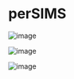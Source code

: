 # perSIMS

![image](https://github.com/user-attachments/assets/7316d346-de55-45f1-ae4b-9483f0255f60)

![image](https://github.com/user-attachments/assets/633c3e8f-06ea-4c2b-ad97-7206695e7d56)

![image](https://github.com/user-attachments/assets/02ab3a66-420e-4f0b-bcc2-192528473b6e)
